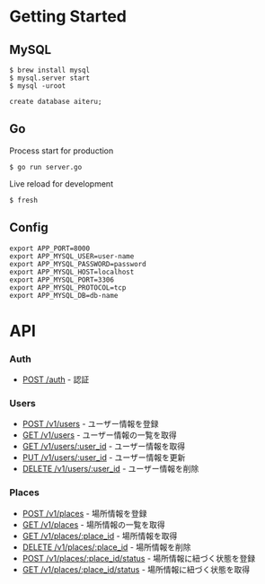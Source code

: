 # Getting Started
## MySQL
```
$ brew install mysql
$ mysql.server start
$ mysql -uroot

create database aiteru;
```

## Go

Process start for production
```
$ go run server.go
```

Live reload for development
```
$ fresh
```

## Config
```
export APP_PORT=8000
export APP_MYSQL_USER=user-name
export APP_MYSQL_PASSWORD=password
export APP_MYSQL_HOST=localhost
export APP_MYSQL_PORT=3306
export APP_MYSQL_PROTOCOL=tcp
export APP_MYSQL_DB=db-name
```

# API

### Auth
* [POST /auth](docs/v1/auth_post.md) - 認証

### Users
* [POST /v1/users](docs/v1/users_post.md) - ユーザー情報を登録
* [GET /v1/users](docs/v1/users_get.md) - ユーザー情報の一覧を取得
* [GET /v1/users/:user_id](docs/v1/users_id_get.md) - ユーザー情報を取得
* [PUT /v1/users/:user_id](docs/v1/users_id_put.md) - ユーザー情報を更新
* [DELETE /v1/users/:user_id](docs/v1/users_id_delete.md) - ユーザー情報を削除


### Places
* [POST /v1/places](docs/v1/places_post.md) - 場所情報を登録
* [GET /v1/places](docs/v1/places_get.md) - 場所情報の一覧を取得
* [GET /v1/places/:place_id](docs/v1/places_id_get.md) - 場所情報を取得
* [DELETE /v1/places/:place_id](docs/v1/places_id_delete.md) - 場所情報を削除
* [POST /v1/places/:place_id/status](docs/v1/places_id_status_post.md) - 場所情報に紐づく状態を登録
* [GET /v1/places/:place_id/status](docs/v1/places_id_status_get.md) - 場所情報に紐づく状態を取得
